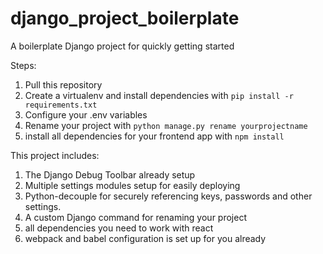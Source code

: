 # django_project_boilerplate

A boilerplate Django project for quickly getting started

Steps:

1. Pull this repository
2. Create a virtualenv and install dependencies with `pip install -r requirements.txt`
3. Configure your .env variables
4. Rename your project with `python manage.py rename yourprojectname`
5. install all dependencies for your frontend app with `npm install`

This project includes:

1. The Django Debug Toolbar already setup
2. Multiple settings modules setup for easily deploying
3. Python-decouple for securely referencing keys, passwords and other settings.
4. A custom Django command for renaming your project
5. all dependencies you need to work with react
6. webpack and babel configuration is set up for you already